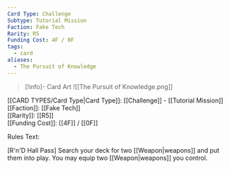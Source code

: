 ```yaml
---
Card Type: Challenge
Subtype: Tutorial Mission
Faction: Fake Tech
Rarity: R5
Funding Cost: 4F / 0F
tags:
  - card
aliases:
  - The Pursuit of Knowledge
---
```

> [!info]- Card Art
> ![[The Pursuit of Knowledge.png]]

[[CARD TYPES/Card Type|Card Type]]: [[Challenge]] - [[Tutorial Mission]]  
[[Faction]]: [[Fake Tech]]  
[[Rarity]]: [[R5]]  
[[Funding Cost]]: [[4F]] / [[0F]]  

Rules Text:  

[R'n'D Hall Pass] Search your deck for two [[Weapon|weapons]] and put them into play. You may equip two [[Weapon|weapons]] you control.  